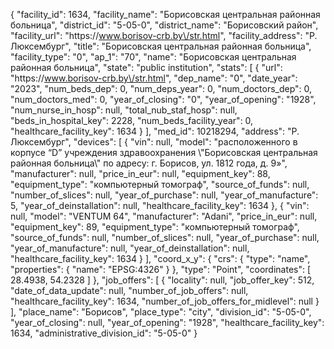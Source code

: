 {
    "facility_id": 1634,
    "facility_name": "Борисовская центральная районная больница",
    "district_id": "5-05-0",
    "district_name": "Борисовский район",
    "facility_url": "https:\/\/www.borisov-crb.by\/str.html",
    "facility_address": "Р. Люксембург",
    "title": "Борисовская центральная районная больница",
    "facility_type": "0",
    "ap_1": "70",
    "name": "Борисовская центральная районная больница",
    "state": "public institution",
    "stats": [
        {
            "url": "https:\/\/www.borisov-crb.by\/str.html",
            "dep_name": "0",
            "date_year": "2023",
            "num_beds_dep": 0,
            "num_deps_year": 0,
            "num_doctors_dep": 0,
            "num_doctors_med": 0,
            "year_of_closing": "0",
            "year_of_opening": "1928",
            "num_nurse_in_hosp": null,
            "total_nub_staf_hosp": null,
            "beds_in_hospital_key": 2228,
            "num_beds_facility_year": 0,
            "healthcare_facility_key": 1634
        }
    ],
    "med_id": 10218294,
    "address": "Р. Люксембург",
    "devices": [
        {
            "vin": null,
            "model": "расположенного в корпусе “D” учреждения здравоохранения \\\"Борисовская центральная районная больница\\\" по адресу: г. Борисов, ул. 1812 года, д. 9»",
            "manufacturer": null,
            "price_in_eur": null,
            "equipment_key": 88,
            "equipment_type": "компьютерный томограф",
            "source_of_funds": null,
            "number_of_slices": null,
            "year_of_purchase": null,
            "year_of_manufacture": 5,
            "year_of_deinstallation": null,
            "healthcare_facility_key": 1634
        },
        {
            "vin": null,
            "model": "VENTUM 64",
            "manufacturer": "Adani",
            "price_in_eur": null,
            "equipment_key": 89,
            "equipment_type": "компьютерный томограф",
            "source_of_funds": null,
            "number_of_slices": null,
            "year_of_purchase": null,
            "year_of_manufacture": null,
            "year_of_deinstallation": null,
            "healthcare_facility_key": 1634
        }
    ],
    "coord_x_y": {
        "crs": {
            "type": "name",
            "properties": {
                "name": "EPSG:4326"
            }
        },
        "type": "Point",
        "coordinates": [
            28.4938,
            54.2328
        ]
    },
    "job_offers": [
        {
            "locality": null,
            "job_offer_key": 512,
            "date_of_data_update": null,
            "number_of_job_offers": null,
            "healthcare_facility_key": 1634,
            "number_of_job_offers_for_midlevel": null
        }
    ],
    "place_name": "Борисов",
    "place_type": "city",
    "division_id": "5-05-0",
    "year_of_closing": null,
    "year_of_opening": "1928",
    "healthcare_facility_key": 1634,
    "administrative_division_id": "5-05-0"
}